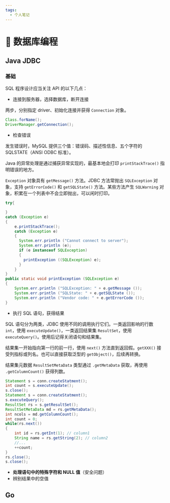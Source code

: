 ```yaml
---
tags:
  - 个人笔记
---
```


# 📒 数据库编程

## Java JDBC

### 基础

SQL 程序设计应当关注 API 的以下几点：

- 连接到服务器，选择数据库，断开连接

两步，分别指定 driver、初始化连接并获得 `Connection` 对象。

```java
Class.forName();
DriverManager.getConnection();
```

- 检查错误

发生错误时，MySQL 提供三个值：错误码、描述性信息、五个字符的 SQLSTATE（ANSI ODBC 标准）。

Java 的异常处理是通过捕获异常实现的，最基本地会打印 `printStackTrace()` 指明错误的地方。

`Exception` 对象具有 `getMessage()` 方法。JDBC 方法常抛出 `SQLException` 对象，支持 `getErrorCode()` 和 `getSQLState()` 方法。某些方法产生 `SQLWarning` 对象，积累在一个列表中不会立即抛出，可以闲时打印。

```java
try{

}
catch (Exception e)
{
    e.printStackTrace();
    catch (Exception e)
    {
      System.err.println ("Cannot connect to server");
      System.err.println (e);
      if (e instanceof SQLException)
      {
        printException ((SQLException) e);
      }
    }
}
public static void printException (SQLException e)
{
    System.err.println ("SQLException: " + e.getMessage ());
    System.err.println ("SQLState: " + e.getSQLState ());
    System.err.println ("Vendor code: " + e.getErrorCode ());
}
```

- 执行 SQL 语句，获得结果

SQL 语句分为两类，JDBC 使用不同的调用执行它们。一类返回影响的行数 `int`，使用 `executeUpdate()`，一类返回结果集 `ResultSet`，使用 `executeQuery()`。使用后记得关闭语句和结果集。

结果集一开始指向第一行的前一行，使用 `next()` 方法直到返回假。`getXXX()` 接受列指标或列名。也可以直接获取泛型的 `getObject()`，后续再转换。

结果集元数据 `ResultSetMetaData` 类型通过 `.getMetaData` 获取，再使用 `.getColumnCount()` 获得列数。

```java
Statement s = conn.createStatment();
int count = s.executeUpdate();
s.close();
Statement s = conn.createStatment();
s.executeQuery();
ResultSet rs = s.getResultSet();
ResultSetMetaData md = rs.getMetaData();
int ncols = md.getColumnCount();
int count = 0;
while(rs.next())
{
    int id = rs.getInt(1); // column1
    String name = rs.getString(2); // column2
    //...
    ++count;
}
rs.close();
s.close();
```

- **处理语句中的特殊字符和 NULL 值**（安全问题）
- 辨别结果中的空值

## Go
